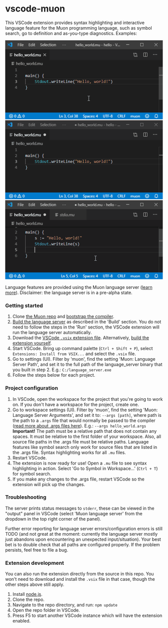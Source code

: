 # vscode-muon

This VSCode extension provides syntax highlighting and interactive language feature for the Muon programming language, such as symbol search, go to definition and as-you-type diagnostics. Examples:

![alt text](https://github.com/nickmqb/vscode-muon/blob/master/symbol-search.gif "Symbol search")
![alt text](https://github.com/nickmqb/vscode-muon/blob/master/go-to-definition.gif "Go to definition")
![alt text](https://github.com/nickmqb/vscode-muon/blob/master/error-feedback.gif "Error feedback")

Language features are provided using the Muon language server ([learn more](https://github.com/nickmqb/muon/blob/master/language_server/README.md)). Disclaimer: the language server is in a pre-alpha state.

### Getting started

1. Clone [the Muon repo](https://github.com/nickmqb/muon) and [bootstrap the compiler](https://github.com/nickmqb/muon/blob/master/docs/getting_started.md).
2. [Build the language server](https://github.com/nickmqb/muon/blob/master/language_server/README.md#Build) as described in the 'Build' section. You do not need to follow the steps in the 'Run' section, the VSCode extension will run the language server automatically.
3. Download the [VSCode `.vsix` extension file](https://github.com/nickmqb/vscode-muon/releases/download/v0.1.0/vscode-muon-0.1.0.vsix). Alternatively, [build the extension yourself](#extension-development).
4. Start VSCode. Bring up command palette (`Ctrl + Shift + P`), select `Extensions: Install from VSIX...` and select the `.vsix` file.
5. Go to settings (UI). Filter by 'muon', find the setting 'Muon: Language Server Path', and set it to the full path of the language_server binary that you built in step 2. E.g.: `C:/language_server.exe`
6. Follow the steps below for each project.

### Project configuration

1. In VSCode, open the workspace for the project that you're going to work on. If you don't have a workspace for the project, create one.
2. Go to workspace settings (UI). Filter by 'muon', find the setting 'Muon: Language Server Arguments', and set it to: `--args [path]`, where path is the path to a `.args` file that would normally be passed to the compiler ([read more about .args files here](https://github.com/nickmqb/muon/blob/master/docs/getting_started.md#args-files)). E.g.: `--args hello_world.args`  
	**Important!** The path must be a relative path that does not contain any spaces. It must be relative to the first folder of your workspace. Also, all source file paths in the .args file must be relative paths. Language features like symbol search only work for source files that are listed in the .args file. Syntax highlighting works for all `.mu` files.
3. Restart VSCode.
4. The extension is now ready for use! Open a `.mu` file to see syntax highlighting in action. Select 'Go to Symbol in Workspace...' (`Ctrl + T`) for symbol search.
5. If you make any changes to the .args file, restart VSCode so the extension will pick up the changes.

### Troubleshooting

The server prints status messages to `stderr`, these can be viewed in the "output" panel in VSCode (select 'Muon language server' from the dropdown in the top right corner of the panel).

Further error reporting for language server errors/configuration errors is still TODO (and not great at the moment: currently the language server mostly just abandons upon encountering an unexpected input/situation). Your best bet is to double check that all paths are configured properly. If the problem persists, feel free to file a bug.

### Extension development

You can also run the extension directly from the source in this repo. You won't need to download and install the `.vsix` file in that case, though the other steps above still apply.

1. Install [node.js](https://nodejs.org/).
2. Clone the repo.
3. Navigate to the repo directory, and run: `npm update`
4. Open the repo folder in VSCode.
5. Press F5 to start another VSCode instance which will have the extension enabled.
